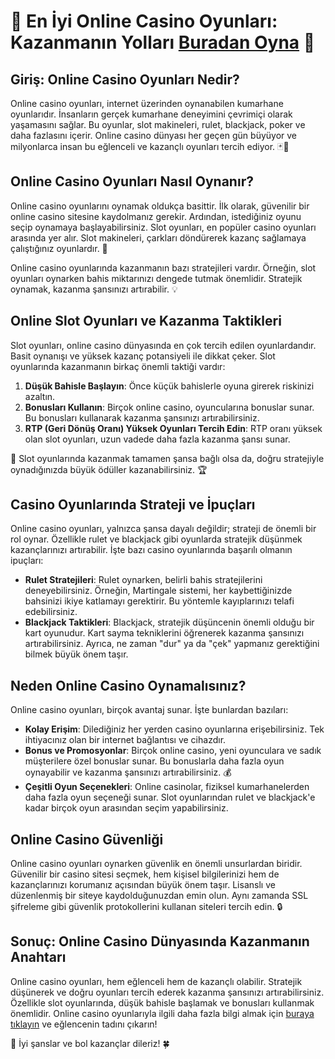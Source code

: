 # 🎰 En İyi Online Casino Oyunları: Kazanmanın Yolları [Buradan Oyna](https://casinotr.link/gWCRZ4) 🎲

## Giriş: Online Casino Oyunları Nedir?

Online casino oyunları, internet üzerinden oynanabilen kumarhane oyunlarıdır. İnsanların gerçek kumarhane deneyimini çevrimiçi olarak yaşamasını sağlar. Bu oyunlar, slot makineleri, rulet, blackjack, poker ve daha fazlasını içerir. Online casino dünyası her geçen gün büyüyor ve milyonlarca insan bu eğlenceli ve kazançlı oyunları tercih ediyor. 🃏🎲

## Online Casino Oyunları Nasıl Oynanır?

Online casino oyunlarını oynamak oldukça basittir. İlk olarak, güvenilir bir online casino sitesine kaydolmanız gerekir. Ardından, istediğiniz oyunu seçip oynamaya başlayabilirsiniz. Slot oyunları, en popüler casino oyunları arasında yer alır. Slot makineleri, çarkları döndürerek kazanç sağlamaya çalıştığınız oyunlardır. 🎰

Online casino oyunlarında kazanmanın bazı stratejileri vardır. Örneğin, slot oyunları oynarken bahis miktarınızı dengede tutmak önemlidir. Stratejik oynamak, kazanma şansınızı artırabilir. 💡

## Online Slot Oyunları ve Kazanma Taktikleri

Slot oyunları, online casino dünyasında en çok tercih edilen oyunlardandır. Basit oynanışı ve yüksek kazanç potansiyeli ile dikkat çeker. Slot oyunlarında kazanmanın birkaç önemli taktiği vardır:

1. **Düşük Bahisle Başlayın**: Önce küçük bahislerle oyuna girerek riskinizi azaltın.
2. **Bonusları Kullanın**: Birçok online casino, oyuncularına bonuslar sunar. Bu bonusları kullanarak kazanma şansınızı artırabilirsiniz.
3. **RTP (Geri Dönüş Oranı) Yüksek Oyunları Tercih Edin**: RTP oranı yüksek olan slot oyunları, uzun vadede daha fazla kazanma şansı sunar.

🎰 Slot oyunlarında kazanmak tamamen şansa bağlı olsa da, doğru stratejiyle oynadığınızda büyük ödüller kazanabilirsiniz. 🏆

## Casino Oyunlarında Strateji ve İpuçları

Online casino oyunları, yalnızca şansa dayalı değildir; strateji de önemli bir rol oynar. Özellikle rulet ve blackjack gibi oyunlarda stratejik düşünmek kazançlarınızı artırabilir. İşte bazı casino oyunlarında başarılı olmanın ipuçları:

- **Rulet Stratejileri**: Rulet oynarken, belirli bahis stratejilerini deneyebilirsiniz. Örneğin, Martingale sistemi, her kaybettiğinizde bahsinizi ikiye katlamayı gerektirir. Bu yöntemle kayıplarınızı telafi edebilirsiniz.
- **Blackjack Taktikleri**: Blackjack, stratejik düşüncenin önemli olduğu bir kart oyunudur. Kart sayma tekniklerini öğrenerek kazanma şansınızı artırabilirsiniz. Ayrıca, ne zaman "dur" ya da "çek" yapmanız gerektiğini bilmek büyük önem taşır.

## Neden Online Casino Oynamalısınız?

Online casino oyunları, birçok avantaj sunar. İşte bunlardan bazıları:

- **Kolay Erişim**: Dilediğiniz her yerden casino oyunlarına erişebilirsiniz. Tek ihtiyacınız olan bir internet bağlantısı ve cihazdır.
- **Bonus ve Promosyonlar**: Birçok online casino, yeni oyunculara ve sadık müşterilere özel bonuslar sunar. Bu bonuslarla daha fazla oyun oynayabilir ve kazanma şansınızı artırabilirsiniz. 💰
- **Çeşitli Oyun Seçenekleri**: Online casinolar, fiziksel kumarhanelerden daha fazla oyun seçeneği sunar. Slot oyunlarından rulet ve blackjack'e kadar birçok oyun arasından seçim yapabilirsiniz.

## Online Casino Güvenliği

Online casino oyunları oynarken güvenlik en önemli unsurlardan biridir. Güvenilir bir casino sitesi seçmek, hem kişisel bilgilerinizi hem de kazançlarınızı korumanız açısından büyük önem taşır. Lisanslı ve düzenlenmiş bir siteye kaydolduğunuzdan emin olun. Aynı zamanda SSL şifreleme gibi güvenlik protokollerini kullanan siteleri tercih edin. 🔒

## Sonuç: Online Casino Dünyasında Kazanmanın Anahtarı

Online casino oyunları, hem eğlenceli hem de kazançlı olabilir. Stratejik düşünerek ve doğru oyunları tercih ederek kazanma şansınızı artırabilirsiniz. Özellikle slot oyunlarında, düşük bahisle başlamak ve bonusları kullanmak önemlidir. Online casino oyunlarıyla ilgili daha fazla bilgi almak için [buraya tıklayın](https://casinotr.link/gWCRZ4) ve eğlencenin tadını çıkarın!

🎰 İyi şanslar ve bol kazançlar dileriz! 🍀

